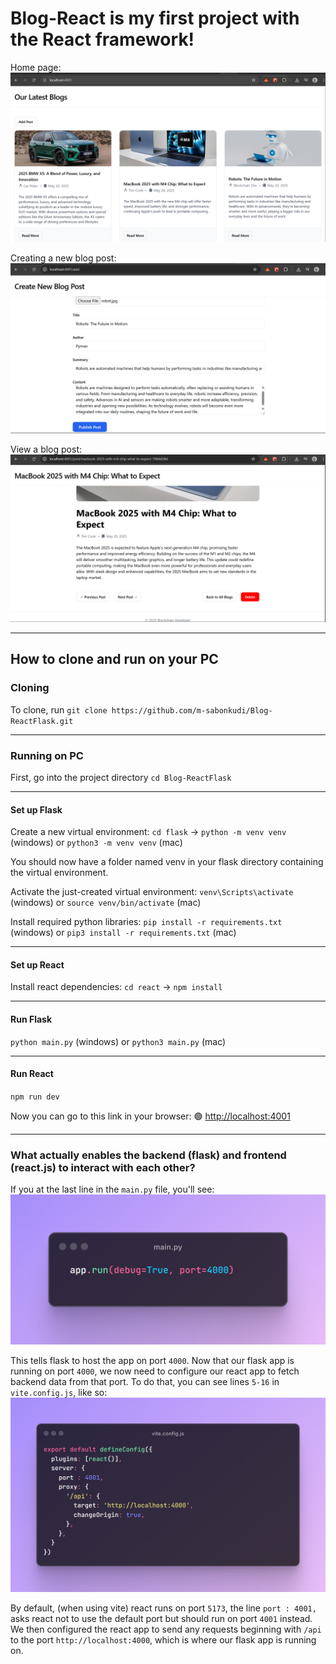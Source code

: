 # Blog-React is my first project with the React framework!


Home page:
![Home page](.images/home.png)


Creating a new blog post:
![New blog post](.images/create.png)

View a blog post:
![View blog post](.images/one.png)
___
## How to clone and run on your PC
### Cloning

To clone, run `git clone https://github.com/m-sabonkudi/Blog-ReactFlask.git`

___
### Running on PC

First, go into the project directory `cd Blog-ReactFlask`

___
#### Set up Flask
Create a new virtual environment: `cd flask` -> `python -m venv venv` (windows) or `python3 -m venv venv` (mac)

You should now have a folder named venv in your flask directory containing the virtual environment.

Activate the just-created virtual environment: `venv\Scripts\activate` (windows) or `source venv/bin/activate` (mac)

Install required python libraries: `pip install -r requirements.txt` (windows) or `pip3 install -r requirements.txt` (mac)

___
#### Set up React
Install react dependencies: `cd react` -> `npm install`

___
#### Run Flask
`python main.py` (windows) or `python3 main.py` (mac)

___
#### Run React
`npm run dev`


Now you can go to this link in your browser: 🟢 [http://localhost:4001](http://localhost:4001)


___
### What actually enables the backend (flask) and frontend (react.js) to interact with each other?
If you at the last line in the `main.py` file, you'll see:
![main.py](.images/main.png)

This tells flask to host the app on port `4000`. Now that our flask app is running on port `4000`, we now need to configure our react app to fetch backend data from that port. To do that, you can see lines `5-16` in `vite.config.js`, like so:
![vite.config.js](.images/vite.png)

By default, (when using vite) react runs on port `5173`, the line `port : 4001,` asks react not to use the default port but should run on port `4001` instead.
We then configured the react app to send any requests beginning with `/api` to the port `http://localhost:4000`, which is where our flask app is running on.


